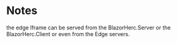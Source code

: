 ﻿# Notes


the edge Iframe can be served from the BlazorHerc.Server 
or the BlazorHerc.Client or even from the Edge servers.
